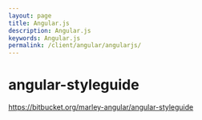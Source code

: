 ```yaml
---
layout: page
title: Angular.js
description: Angular.js
keywords: Angular.js
permalink: /client/angular/angularjs/
---
```


# angular-styleguide

https://bitbucket.org/marley-angular/angular-styleguide
